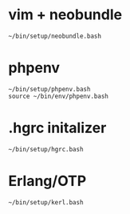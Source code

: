 # vim + neobundle

```
~/bin/setup/neobundle.bash
```

# phpenv


```
~/bin/setup/phpenv.bash
source ~/bin/env/phpenv.bash
```

# .hgrc initalizer

```
~/bin/setup/hgrc.bash
```

# Erlang/OTP

```
~/bin/setup/kerl.bash
```


